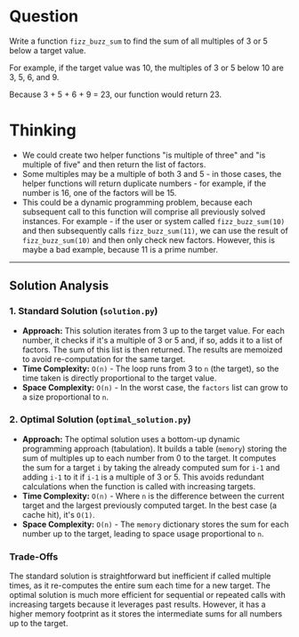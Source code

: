 # Question

Write a function `fizz_buzz_sum` to find the sum of all multiples of 3 or 5 below a target value.

For example, if the target value was 10, the multiples of 3 or 5 below 10 are 3, 5, 6, and 9.

Because 3 + 5 + 6 + 9 = 23, our function would return 23.

# Thinking

- We could create two helper functions "is multiple of three" and "is multiple of five" and then
  return the list of factors.
- Some multiples may be a multiple of both 3 and 5 - in those cases, the helper functions will
  return duplicate numbers - for example, if the number is 16, one of the factors will be 15.
- This could be a dynamic programming problem, because each subsequent call to this function will
  comprise all previously solved instances. For example - if the user or system called
  `fizz_buzz_sum(10)` and then subsequently calls `fizz_buzz_sum(11)`, we can use the result of
  `fizz_buzz_sum(10)` and then only check new factors. However, this is maybe a bad example, because
  11 is a prime number.

---

## Solution Analysis

### 1. Standard Solution (`solution.py`)
-   **Approach:** This solution iterates from 3 up to the target value. For each number, it checks if it's a multiple of 3 or 5 and, if so, adds it to a list of factors. The sum of this list is then returned. The results are memoized to avoid re-computation for the same target.
-   **Time Complexity:** `O(n)` - The loop runs from 3 to `n` (the target), so the time taken is directly proportional to the target value.
-   **Space Complexity:** `O(n)` - In the worst case, the `factors` list can grow to a size proportional to `n`.

### 2. Optimal Solution (`optimal_solution.py`)
-   **Approach:** The optimal solution uses a bottom-up dynamic programming approach (tabulation). It builds a table (`memory`) storing the sum of multiples up to each number from 0 to the target. It computes the sum for a target `i` by taking the already computed sum for `i-1` and adding `i-1` to it if `i-1` is a multiple of 3 or 5. This avoids redundant calculations when the function is called with increasing targets.
-   **Time Complexity:** `O(n)` - Where `n` is the difference between the current target and the largest previously computed target. In the best case (a cache hit), it's `O(1)`.
-   **Space Complexity:** `O(n)` - The `memory` dictionary stores the sum for each number up to the target, leading to space usage proportional to `n`.

### Trade-Offs
The standard solution is straightforward but inefficient if called multiple times, as it re-computes the entire sum each time for a new target. The optimal solution is much more efficient for sequential or repeated calls with increasing targets because it leverages past results. However, it has a higher memory footprint as it stores the intermediate sums for all numbers up to the target.
